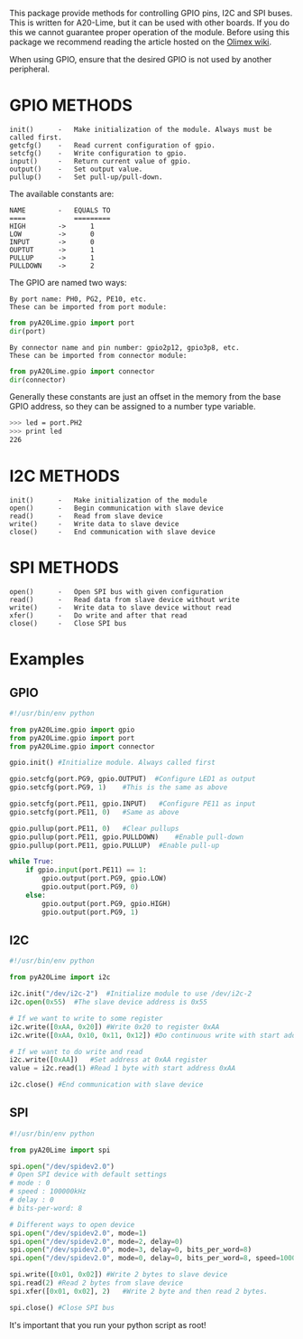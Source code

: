 This package provide methods for controlling GPIO pins, I2C and SPI buses.
This is written for A20-Lime, but it can be used with other boards.
If you do this we cannot guarantee proper operation of the module.
Before using this package we recommend reading the article hosted on the [Olimex wiki](https://www.olimex.com/wiki/A20-OLinuXino-LIME).

When using GPIO, ensure that the desired GPIO is not used by another peripheral.

# GPIO METHODS

```
init()      -   Make initialization of the module. Always must be called first.
getcfg()    -   Read current configuration of gpio.
setcfg()    -   Write configuration to gpio.
input()     -   Return current value of gpio.
output()    -   Set output value.
pullup()    -   Set pull-up/pull-down.
```

The available constants are:

```
NAME        -   EQUALS TO
====            =========
HIGH        ->      1
LOW         ->      0
INPUT       ->      0
OUPTUT      ->      1
PULLUP      ->      1
PULLDOWN    ->      2
```

The GPIO are named two ways:

    By port name: PH0, PG2, PE10, etc.
    These can be imported from port module:

```python
from pyA20Lime.gpio import port
dir(port)
```

    By connector name and pin number: gpio2p12, gpio3p8, etc.
    These can be imported from connector module:

```python
from pyA20Lime.gpio import connector
dir(connector)
```

Generally these constants are just an offset in the memory from the base GPIO address, so they can be assigned to a number type variable.

```bash
>>> led = port.PH2
>>> print led
226
```

# I2C METHODS

```
init()      -   Make initialization of the module
open()      -   Begin communication with slave device
read()      -   Read from slave device
write()     -   Write data to slave device
close()     -   End communication with slave device
```

# SPI METHODS

```
open()      -   Open SPI bus with given configuration
read()      -   Read data from slave device without write
write()     -   Write data to slave device without read
xfer()      -   Do write and after that read
close()     -   Close SPI bus
```

# Examples

## GPIO

```python
#!/usr/bin/env python

from pyA20Lime.gpio import gpio
from pyA20Lime.gpio import port
from pyA20Lime.gpio import connector

gpio.init() #Initialize module. Always called first

gpio.setcfg(port.PG9, gpio.OUTPUT)  #Configure LED1 as output
gpio.setcfg(port.PG9, 1)    #This is the same as above

gpio.setcfg(port.PE11, gpio.INPUT)   #Configure PE11 as input
gpio.setcfg(port.PE11, 0)   #Same as above

gpio.pullup(port.PE11, 0)   #Clear pullups
gpio.pullup(port.PE11, gpio.PULLDOWN)    #Enable pull-down
gpio.pullup(port.PE11, gpio.PULLUP)  #Enable pull-up

while True:
    if gpio.input(port.PE11) == 1:
        gpio.output(port.PG9, gpio.LOW)
        gpio.output(port.PG9, 0)
    else:
        gpio.output(port.PG9, gpio.HIGH)
        gpio.output(port.PG9, 1)
```

## I2C

```python
#!/usr/bin/env python

from pyA20Lime import i2c

i2c.init("/dev/i2c-2")  #Initialize module to use /dev/i2c-2
i2c.open(0x55)  #The slave device address is 0x55

# If we want to write to some register
i2c.write([0xAA, 0x20]) #Write 0x20 to register 0xAA
i2c.write([0xAA, 0x10, 0x11, 0x12]) #Do continuous write with start address 0xAA

# If we want to do write and read
i2c.write([0xAA])   #Set address at 0xAA register
value = i2c.read(1) #Read 1 byte with start address 0xAA

i2c.close() #End communication with slave device
```

## SPI

```python
#!/usr/bin/env python

from pyA20Lime import spi

spi.open("/dev/spidev2.0")
# Open SPI device with default settings
# mode : 0
# speed : 100000kHz
# delay : 0
# bits-per-word: 8

# Different ways to open device
spi.open("/dev/spidev2.0", mode=1)
spi.open("/dev/spidev2.0", mode=2, delay=0)
spi.open("/dev/spidev2.0", mode=3, delay=0, bits_per_word=8)
spi.open("/dev/spidev2.0", mode=0, delay=0, bits_per_word=8, speed=100000)

spi.write([0x01, 0x02]) #Write 2 bytes to slave device
spi.read(2) #Read 2 bytes from slave device
spi.xfer([0x01, 0x02], 2)   #Write 2 byte and then read 2 bytes.

spi.close() #Close SPI bus
```

It's important that you run your python script as root!

